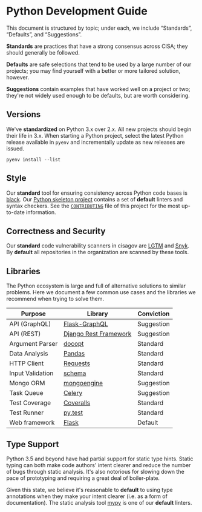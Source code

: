# Python Development Guide #

This document is structured by topic; under each, we include “Standards”, “Defaults”, and “Suggestions”.

**Standards** are practices that have a strong consensus across CISA; they should generally be followed.

**Defaults** are safe selections that tend to be used by a large number of our projects; you may find yourself with a better or more tailored solution, however.

**Suggestions** contain examples that have worked well on a project or two; they're not widely used enough to be defaults, but are worth considering.

## Versions ##

We've **standardized** on Python 3.x over 2.x.  All new projects should begin their life in 3.x.  When starting a Python project, select the latest Python release available in `pyenv` and incrementally update as new releases are issued.

`pyenv install --list`

## Style ##

Our **standard** tool for ensuring consistency across Python code bases is [black](https://github.com/psf/black). Our [Python skeleton project](https://github.com/cisagov/skeleton-python-library) contains a set of **default** linters and syntax checkers.  See the [`CONTRIBUTING`](https://github.com/cisagov/skeleton-python-library/blob/develop/CONTRIBUTING.md) file of this project for the most up-to-date information.

## Correctness and Security ##

Our **standard** code vulnerability scanners in cisagov are [LGTM](https://lgtm.com) and [Snyk](https://snyk.io). By **default** all repositories in the organization are scanned by these tools.

## Libraries ##

The Python ecosystem is large and full of alternative solutions to similar problems. Here we document a few common use cases and the libraries we recommend when trying to solve them.

| Purpose | Library | Conviction |
| --- | --- | --- |
| API (GraphQL) | [Flask-GraphQL] | Suggestion |
| API (REST) | [Django Rest Framework] | Suggestion |
| Argument Parser | [docopt](http://docopt.org) | Standard |
| Data Analysis | [Pandas](https://pandas.pydata.org) | Standard |
| HTTP Client | [Requests](https://requests.readthedocs.io/) | Standard |
| Input Validation | [schema](https://github.com/keleshev/schema) | Standard |
| Mongo ORM | [mongoengine](http://mongoengine.org) | Suggestion |
| Task Queue | [Celery](http://www.celeryproject.org/) | Suggestion |
| Test Coverage | [Coveralls] | Standard |
| Test Runner | [py.test](https://docs.pytest.org/en/latest/) | Standard |
| Web framework | [Flask](https://palletsprojects.com/p/flask/) | Default |

## Type Support ##

Python 3.5 and beyond have had partial support for static type hints. Static typing can both make code authors' intent clearer and reduce the number of bugs through static analysis. It's also notorious for slowing down the pace of prototyping and requiring a great deal of boiler-plate.

Given this state, we believe it's reasonable to **default** to using type annotations when they make your intent clearer (i.e. as a form of documentation). The static analysis tool [mypy](http://mypy.readthedocs.io/en/latest/) is one of our **default** linters.

[Coveralls]: http://github.com/coveralls-clients/coveralls-python
[Django Rest Framework]: http://www.django-rest-framework.org/
[Flask-GraphQL]: https://github.com/graphql-python/flask-graphql
